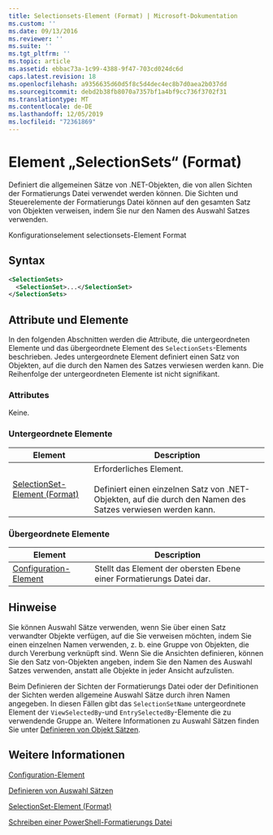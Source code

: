 ```yaml
---
title: Selectionsets-Element (Format) | Microsoft-Dokumentation
ms.custom: ''
ms.date: 09/13/2016
ms.reviewer: ''
ms.suite: ''
ms.tgt_pltfrm: ''
ms.topic: article
ms.assetid: ebbac73a-1c99-4388-9f47-703cd024dc6d
caps.latest.revision: 18
ms.openlocfilehash: a9356635d60d5f8c5d4dec4ec8b7d0aea2b037dd
ms.sourcegitcommit: debd2b38fb8070a7357bf1a4bf9cc736f3702f31
ms.translationtype: MT
ms.contentlocale: de-DE
ms.lasthandoff: 12/05/2019
ms.locfileid: "72361869"
---
```

# <a name="selectionsets-element-format"></a>Element „SelectionSets“ (Format)

Definiert die allgemeinen Sätze von .NET-Objekten, die von allen Sichten der Formatierungs Datei verwendet werden können. Die Sichten und Steuerelemente der Formatierungs Datei können auf den gesamten Satz von Objekten verweisen, indem Sie nur den Namen des Auswahl Satzes verwenden.

Konfigurationselement selectionsets-Element Format

## <a name="syntax"></a>Syntax

```xml
<SelectionSets>
  <SelectionSet>...</SelectionSet>
</SelectionSets>
```

## <a name="attributes-and-elements"></a>Attribute und Elemente

In den folgenden Abschnitten werden die Attribute, die untergeordneten Elemente und das übergeordnete Element des `SelectionSets`-Elements beschrieben. Jedes untergeordnete Element definiert einen Satz von Objekten, auf die durch den Namen des Satzes verwiesen werden kann. Die Reihenfolge der untergeordneten Elemente ist nicht signifikant.

### <a name="attributes"></a>Attributes

Keine.

### <a name="child-elements"></a>Untergeordnete Elemente

|Element|Description|
|-------------|-----------------|
|[SelectionSet-Element (Format)](./selectionset-element-format.md)|Erforderliches Element.<br /><br /> Definiert einen einzelnen Satz von .NET-Objekten, auf die durch den Namen des Satzes verwiesen werden kann.|

### <a name="parent-elements"></a>Übergeordnete Elemente

|Element|Description|
|-------------|-----------------|
|[Configuration-Element](./configuration-element-format.md)|Stellt das Element der obersten Ebene einer Formatierungs Datei dar.|

## <a name="remarks"></a>Hinweise

Sie können Auswahl Sätze verwenden, wenn Sie über einen Satz verwandter Objekte verfügen, auf die Sie verweisen möchten, indem Sie einen einzelnen Namen verwenden, z. b. eine Gruppe von Objekten, die durch Vererbung verknüpft sind. Wenn Sie die Ansichten definieren, können Sie den Satz von-Objekten angeben, indem Sie den Namen des Auswahl Satzes verwenden, anstatt alle Objekte in jeder Ansicht aufzulisten.

Beim Definieren der Sichten der Formatierungs Datei oder der Definitionen der Sichten werden allgemeine Auswahl Sätze durch ihren Namen angegeben. In diesen Fällen gibt das `SelectionSetName` untergeordnete Element der `ViewSelectedBy`-und `EntrySelectedBy`-Elemente die zu verwendende Gruppe an. Weitere Informationen zu Auswahl Sätzen finden Sie unter [Definieren von Objekt Sätzen](./defining-selection-sets.md).

## <a name="see-also"></a>Weitere Informationen

[Configuration-Element](./configuration-element-format.md)

[Definieren von Auswahl Sätzen](./defining-selection-sets.md)

[SelectionSet-Element (Format)](./selectionset-element-format.md)

[Schreiben einer PowerShell-Formatierungs Datei](./writing-a-powershell-formatting-file.md)
